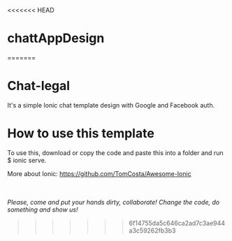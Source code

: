 <<<<<<< HEAD
# chattAppDesign
=======
# Chat-legal
It's a simple Ionic chat template design with Google and Facebook auth.

# How to use this template

To use this, download or copy the code and paste this into a folder and run $ ionic serve.

More about Ionic: 
https://github.com/TomCosta/Awesome-Ionic


<br></br>
<i> Please, come and put your hands dirty, collaborate! Change the code, do something and show us! </i>
>>>>>>> 6f14755da5c646ca2ad7c3ae944a3c59262fb3b3
